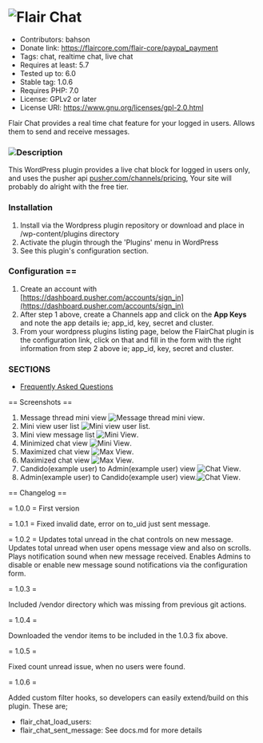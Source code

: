 # ![Flair Chat](/assets/icon-128x128.gif)
- Contributors: bahson
- Donate link: https://flaircore.com/flair-core/paypal_payment
- Tags: chat, realtime chat, live chat
- Requires at least: 5.7
- Tested up to: 6.0
- Stable tag: 1.0.6
- Requires PHP: 7.0
- License: GPLv2 or later
- License URI: https://www.gnu.org/licenses/gpl-2.0.html

Flair Chat provides a real time chat feature for your logged in users. Allows them to send and receive messages.

### ![Description](/assets/banner-772x250.gif)

This WordPress plugin provides a live chat block for logged in users only,
and uses the pusher api [pusher.com/channels/pricing](https://pusher.com/channels/pricing), Your site will
probably do alright with the free tier.

### Installation

1.  Install via the Wordpress plugin repository or download and place in /wp-content/plugins directory
2.  Activate the plugin through the \'Plugins\' menu in WordPress
3.  See this plugin's configuration section.

### Configuration ==
1. Create an account with [https://dashboard.pusher.com/accounts/sign_in](https://dashboard.pusher.com/accounts/sign_in)
2. After step 1 above, create a Channels app and click on the **App Keys** and note the app details ie; app_id, key, secret and cluster.
3. From your wordpress plugins listing page, below the FlairChat plugin is the configuration link, click on that and fill in
   the form with the right information from step 2 above ie; app_id, key, secret and cluster.

### SECTIONS
* [Frequently Asked Questions](https://wordpress.org/plugins/flair-chat/#faq)

== Screenshots ==

1. Message thread mini view ![Message thread mini view ](/assets/screenshot-1.png).
2. Mini view user list ![Mini view user list](/assets/screenshot-2.png).
3. Mini view message list ![Mini View](/assets/screenshot-3.png).
4. Minimized chat view ![Mini View](/assets/screenshot-4.png).
5. Maximized chat view ![Max View](/assets/screenshot-5.png).
6. Maximized chat view ![Max View](/assets/screenshot-6.png).
7. Candido(example user) to Admin(example user) view ![Chat View](/assets/screenshot-7.png).
8. Admin(example user) to Candido(example user) view.![Chat View](/assets/screenshot-8.png).

== Changelog ==

= 1.0.0 =
First version

= 1.0.1 =
Fixed invalid date, error on to_uid just sent message.

= 1.0.2 =
Updates total unread in the chat controls on new message.
Updates total unread when user opens message view and also on scrolls.
Plays notification sound when new message received.
Enables Admins to disable or enable new message sound notifications via the configuration form.

= 1.0.3 =

Included /vendor directory which was missing from previous git actions.

= 1.0.4 =

Downloaded the vendor items to be included in the 1.0.3 fix above.


= 1.0.5 =

Fixed count unread issue, when no users were found.

= 1.0.6 =

Added custom filter hooks, so developers can easily extend/build on this plugin.
These are;
* flair_chat_load_users:
* flair_chat_sent_message:
  See docs.md for more details
